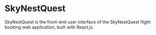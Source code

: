 # SkyNestQuest
SkyNestQuest is the front-end user interface of the SkyNestQuest flight booking web application, built with React.js. 
